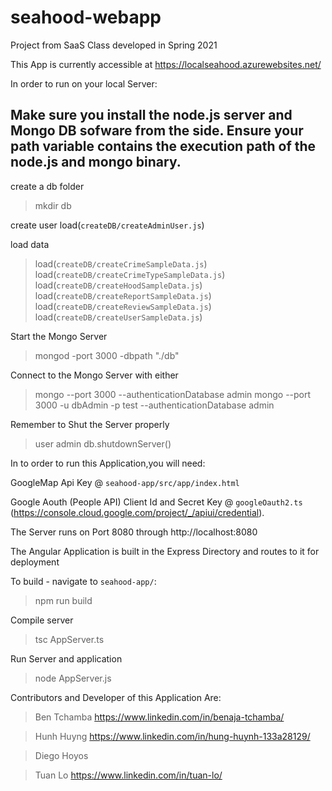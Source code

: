# seahood-webapp

Project from SaaS Class developed in Spring 2021

This App is currently accessible at https://localseahood.azurewebsites.net/

In order to run on your local Server:

## Make sure you install the node.js server and Mongo DB sofware from the side. Ensure your path variable contains the execution path of the node.js and mongo binary.

create a db folder

> mkdir db

create user
load(`createDB/createAdminUser.js`)

load data

> load(`createDB/createCrimeSampleData.js`)
> load(`createDB/createCrimeTypeSampleData.js`)
> load(`createDB/createHoodSampleData.js`)
> load(`createDB/createReportSampleData.js`)
> load(`createDB/createReviewSampleData.js`)
> load(`createDB/createUserSampleData.js`)

Start the Mongo Server

> mongod -port 3000 -dbpath "./db"

Connect to the Mongo Server with either

> mongo --port 3000 --authenticationDatabase admin
> mongo --port 3000 -u dbAdmin -p test --authenticationDatabase admin

Remember to Shut the Server properly

> user admin
> db.shutdownServer()

In to order to run this Application,you will need:

GoogleMap Api Key @ `seahood-app/src/app/index.html`

Google Aouth (People API) Client Id and Secret Key @ `googleOauth2.ts`
(https://console.cloud.google.com/project/_/apiui/credential).

The Server runs on Port 8080 through http://localhost:8080

The Angular Application is built in the Express Directory and routes to it for deployment

To build - navigate to `seahood-app/`:

> npm run build

Compile server

> tsc AppServer.ts

Run Server and application

> node AppServer.js

Contributors and Developer of this Application Are:

> Ben Tchamba https://www.linkedin.com/in/benaja-tchamba/

> Hunh Huyng https://www.linkedin.com/in/hung-huynh-133a28129/

> Diego Hoyos

> Tuan Lo https://www.linkedin.com/in/tuan-lo/
